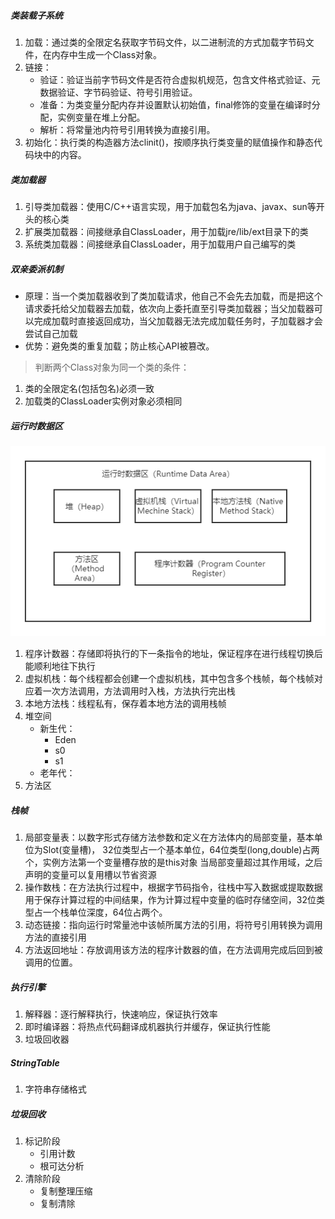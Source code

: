 ##### 类装载子系统

1. 加载：通过类的全限定名获取字节码文件，以二进制流的方式加载字节码文件，在内存中生成一个Class对象。
2. 链接：
    - 验证：验证当前字节码文件是否符合虚拟机规范，包含文件格式验证、元数据验证、字节码验证、符号引用验证。
    - 准备：为类变量分配内存并设置默认初始值，final修饰的变量在编译时分配，实例变量在堆上分配。
    - 解析：将常量池内符号引用转换为直接引用。
3. 初始化：执行类的构造器方法clinit()，按顺序执行类变量的赋值操作和静态代码块中的内容。

##### 类加载器

1. 引导类加载器：使用C/C++语言实现，用于加载包名为java、javax、sun等开头的核心类
2. 扩展类加载器：间接继承自ClassLoader，用于加载jre/lib/ext目录下的类
3. 系统类加载器：间接继承自ClassLoader，用于加载用户自己编写的类

##### 双亲委派机制

- 原理：当一个类加载器收到了类加载请求，他自己不会先去加载，而是把这个请求委托给父加载器去加载，依次向上委托直至引导类加载器；当父加载器可以完成加载时直接返回成功，当父加载器无法完成加载任务时，子加载器才会尝试自己加载
- 优势：避免类的重复加载；防止核心API被篡改。

> 判断两个Class对象为同一个类的条件：

1. 类的全限定名(包括包名)必须一致
2. 加载类的ClassLoader实例对象必须相同

##### 运行时数据区

![运行时数据区](images/运行时数据区.png)

1. 程序计数器：存储即将执行的下一条指令的地址，保证程序在进行线程切换后能顺利地往下执行
2. 虚拟机栈：每个线程都会创建一个虚拟机栈，其中包含多个栈帧，每个栈帧对应着一次方法调用，方法调用时入栈，方法执行完出栈
3. 本地方法栈：线程私有，保存着本地方法的调用栈帧
4. 堆空间
    - 新生代：
        - Eden
        - s0
        - s1
    - 老年代：
5. 方法区

##### 栈帧

1. 局部变量表：以数字形式存储方法参数和定义在方法体内的局部变量，基本单位为Slot(变量槽)， 32位类型占一个基本单位，64位类型(long,double)占两个，实例方法第一个变量槽存放的是this对象
   当局部变量超过其作用域，之后声明的变量可以复用槽以节省资源
2. 操作数栈：在方法执行过程中，根据字节码指令，往栈中写入数据或提取数据 用于保存计算过程的中间结果，作为计算过程中变量的临时存储空间，32位类型占一个栈单位深度，64位占两个。
3. 动态链接：指向运行时常量池中该帧所属方法的引用，将符号引用转换为调用方法的直接引用
4. 方法返回地址：存放调用该方法的程序计数器的值，在方法调用完成后回到被调用的位置。

##### 执行引擎

1. 解释器：逐行解释执行，快速响应，保证执行效率
2. 即时编译器：将热点代码翻译成机器执行并缓存，保证执行性能
3. 垃圾回收器

##### StringTable

1. 字符串存储格式

##### 垃圾回收

1. 标记阶段
    - 引用计数
    - 根可达分析
2. 清除阶段
    - 复制整理压缩
    - 复制清除